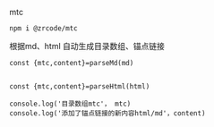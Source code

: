 mtc

```javascirpt
npm i @zrcode/mtc
```

根据md、html 自动生成目录数组、锚点链接

```javascirpt
const {mtc,content}=parseMd(md)


const {mtc,content}=parseHtml(html)

console.log('目录数组mtc'， mtc)
console.log('添加了锚点链接的新内容html/md'，content)
```
